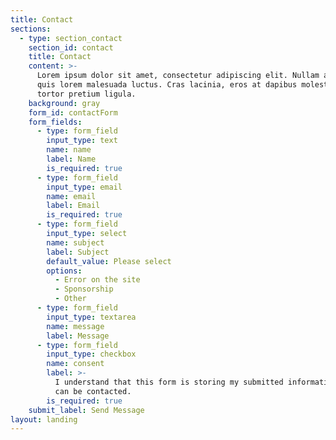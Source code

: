 ```yaml
---
title: Contact
sections:
  - type: section_contact
    section_id: contact
    title: Contact
    content: >-
      Lorem ipsum dolor sit amet, consectetur adipiscing elit. Nullam a metus
      quis lorem malesuada luctus. Cras lacinia, eros at dapibus molestie, risus
      tortor pretium ligula.
    background: gray
    form_id: contactForm
    form_fields:
      - type: form_field
        input_type: text
        name: name
        label: Name
        is_required: true
      - type: form_field
        input_type: email
        name: email
        label: Email
        is_required: true
      - type: form_field
        input_type: select
        name: subject
        label: Subject
        default_value: Please select
        options:
          - Error on the site
          - Sponsorship
          - Other
      - type: form_field
        input_type: textarea
        name: message
        label: Message
      - type: form_field
        input_type: checkbox
        name: consent
        label: >-
          I understand that this form is storing my submitted information so I
          can be contacted.
        is_required: true
    submit_label: Send Message
layout: landing
---
```

